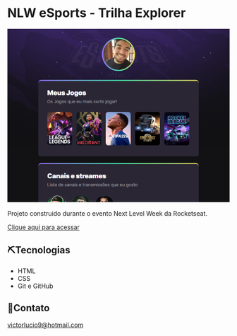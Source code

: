 # NLW eSports - Trilha Explorer

![preview](./.github/preview.png)

Projeto construido durante o evento Next Level Week da Rocketseat.

[Clique aqui para acessar](https://victormvw.github.io/nlw-esports-explore/)

## ⛏Tecnologias
- HTML
- CSS
- Git e GitHub

## 💙Contato
victorlucio9@hotmail.com